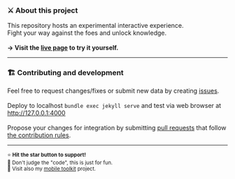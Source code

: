 ### ⚔️ About this project
This repository hosts an experimental interactive experience.<br>
Fight your way against the foes and unlock knowledge.</b><br>
<br>
<b>→ Visit the [live page](https://igpenguin.github.io/webcrawler) to try it yourself.</b><br>

----

### 🏗 Contributing and development
Feel free to request changes/fixes or submit new data by creating [issues](https://github.com/IGPenguin/webcrawler/issues).
<br>
<br>
Deploy to localhost ```bundle exec jekyll serve``` and test via web browser at http://127.0.0.1:4000<br><br>
Propose your changes for integration by submitting [pull requests](https://github.com/IGPenguin/webcrawler/pulls) that follow [the contribution rules](https://github.com/IGPenguin/webcrawler/blob/live/.github/CONTRIBUTING.md "the contribution rules").

----

<sup>⭐️ <strong>Hit the star button to support!</strong><br></sup>
<sup>🙈 Don't judge the "code", this is just for fun.<br></sup>
<sup>📱 Visit also my [mobile toolkit](https://github.com/IGPenguin/mobile-toolkit) project.<br></sup>
